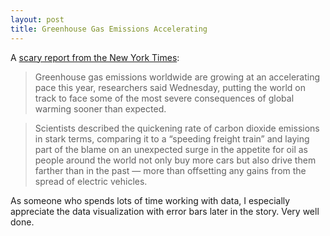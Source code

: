 ```yaml
---
layout: post
title: Greenhouse Gas Emissions Accelerating
---
```

A [scary report from the New York Times](https://www.nytimes.com/2018/12/05/climate/greenhouse-gas-emissions-2018.html#click=https://t.co/G6LPsPF12C):
>Greenhouse gas emissions worldwide are growing at an accelerating pace this year, researchers said Wednesday, putting the world on track to face some of the most severe consequences of global warming sooner than expected.

>Scientists described the quickening rate of carbon dioxide emissions in stark terms, comparing it to a “speeding freight train” and laying part of the blame on an unexpected surge in the appetite for oil as people around the world not only buy more cars but also drive them farther than in the past — more than offsetting any gains from the spread of electric vehicles.

As someone who spends lots of time working with data, I especially appreciate the data visualization with error bars later in the story. Very well done.
